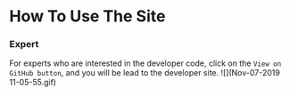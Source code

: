 # How To Use The Site
### Expert
For experts who are interested in the developer code, click on the `View on GitHub button`, and you will be lead to the developer site.
![](Nov-07-2019 11-05-55.gif)
